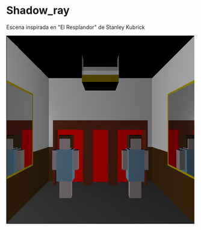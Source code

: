 # Shadow_ray

Escena inspirada en "El Resplandor" de Stanley Kubrick

![alt text](https://raw.githubusercontent.com/DiegoPerdomo0805/Shadow_ray/master/ray.bmp)
